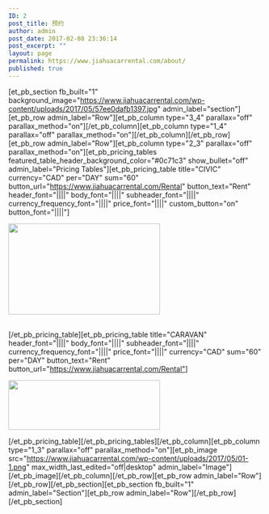 ```yaml
---
ID: 2
post_title: 预约
author: admin
post_date: 2017-02-08 23:36:14
post_excerpt: ""
layout: page
permalink: https://www.jiahuacarrental.com/about/
published: true
---
```

[et_pb_section fb_built="1" background_image="https://www.jiahuacarrental.com/wp-content/uploads/2017/05/57ee0dafb1397.jpg" admin_label="section"][et_pb_row admin_label="Row"][et_pb_column type="3_4" parallax="off" parallax_method="on"][/et_pb_column][et_pb_column type="1_4" parallax="off" parallax_method="on"][/et_pb_column][/et_pb_row][et_pb_row admin_label="Row"][et_pb_column type="2_3" parallax="off" parallax_method="on"][et_pb_pricing_tables featured_table_header_background_color="#0c71c3" show_bullet="off" admin_label="Pricing Tables"][et_pb_pricing_table title="CIVIC" currency="CAD" per="DAY" sum="60" button_url="https://www.jiahuacarrental.com/Rental" button_text="Rent" header_font="||||" body_font="||||" subheader_font="||||" currency_frequency_font="||||" price_font="||||" custom_button="on" button_font="||||"]<p><img class="size-medium wp-image-78 aligncenter" src="https://www.jiahuacarrental.com/wp-content/uploads/2017/05/02-300x98.png" alt="" width="300" height="180" /><br /><br /></p>[/et_pb_pricing_table][et_pb_pricing_table title="CARAVAN" header_font="||||" body_font="||||" subheader_font="||||" currency_frequency_font="||||" price_font="||||" currency="CAD" sum="60" per="DAY" button_text="Rent" button_url="https://www.jiahuacarrental.com/Rental"]<p><a href="https://www.jiahuacarrental.com/wp-content/uploads/2017/05/03.png"><img src="https://www.jiahuacarrental.com/wp-content/uploads/2017/05/03-300x98.png" width="300" height="98" alt="" class="wp-image-79 alignnone size-medium" /></a></p>[/et_pb_pricing_table][/et_pb_pricing_tables][/et_pb_column][et_pb_column type="1_3" parallax="off" parallax_method="on"][et_pb_image src="https://www.jiahuacarrental.com/wp-content/uploads/2017/05/01-1.png" max_width_last_edited="off|desktop" admin_label="Image"][/et_pb_image][/et_pb_column][/et_pb_row][et_pb_row admin_label="Row"][/et_pb_row][/et_pb_section][et_pb_section fb_built="1" admin_label="Section"][et_pb_row admin_label="Row"][/et_pb_row][/et_pb_section]